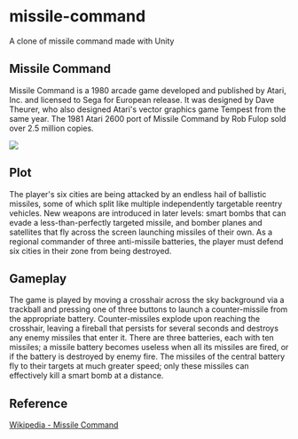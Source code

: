 # missile-command
A clone of missile command made with Unity


## Missile Command
Missile Command is a 1980 arcade game developed and published by Atari, Inc. and licensed to Sega for European release. It was designed by Dave Theurer, who also designed Atari's vector graphics game Tempest from the same year. The 1981 Atari 2600 port of Missile Command by Rob Fulop sold over 2.5 million copies.

![](https://upload.wikimedia.org/wikipedia/en/c/c7/Missile_Command_flyer.jpg)

## Plot
The player's six cities are being attacked by an endless hail of ballistic missiles, some of which split like multiple independently targetable reentry vehicles. New weapons are introduced in later levels: smart bombs that can evade a less-than-perfectly targeted missile, and bomber planes and satellites that fly across the screen launching missiles of their own. As a regional commander of three anti-missile batteries, the player must defend six cities in their zone from being destroyed.

## Gameplay
The game is played by moving a crosshair across the sky background via a trackball and pressing one of three buttons to launch a counter-missile from the appropriate battery. Counter-missiles explode upon reaching the crosshair, leaving a fireball that persists for several seconds and destroys any enemy missiles that enter it. There are three batteries, each with ten missiles; a missile battery becomes useless when all its missiles are fired, or if the battery is destroyed by enemy fire. The missiles of the central battery fly to their targets at much greater speed; only these missiles can effectively kill a smart bomb at a distance. 

## Reference 
[Wikipedia - Missile Command](https://en.wikipedia.org/wiki/Missile_Command)
